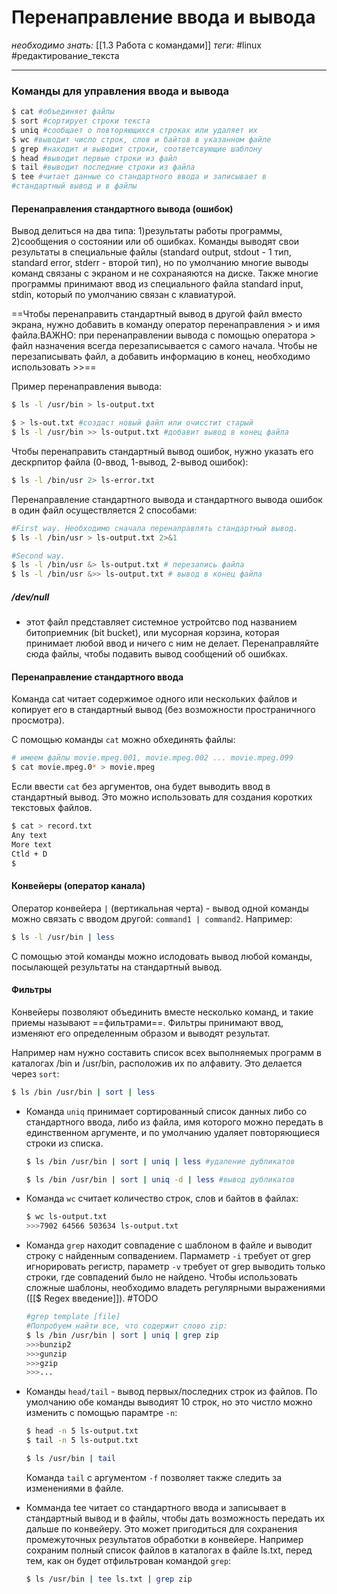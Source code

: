 # Перенаправление ввода и вывода
*необходимо знать:* [[1.3 Работа с командами]]
*теги:* #linux #редактирование_текста 

---
### Команды для управления ввода и вывода
```bash
$ cat #объединяет файлы
$ sort #сортирует строки текста
$ uniq #сообщает о повторяющихся строках или удаляет их
$ wc #выводит число строк, слов и байтов в указанном файле
$ grep #находит и выводит строки, соответсвующие шаблону
$ head #выводит первые строки из файл
$ tail #выводит последние строки из файла
$ tee #читает данные со стандартного ввода и записывает в 
#стандартный вывод и в файлы
```

#### Перенаправления стандартного вывода (ошибок)
Вывод делиться на два типа: 1)результаты работы программы, 2)сообщения о состоянии или об ошибках. Команды выводят свои результаты в специальные файлы (standard output, stdout - 1 тип, standard error, stderr - второй тип), но по умолчанию многие выводы команд связаны с экраном и не сохранаяются на диске. Также многие программы принимают ввод из специального файла standard input, stdin, который по умолчанию связан с клавиатурой.

==Чтобы перенаправить стандартный вывод в другой файл вместо экрана, нужно добавить в команду оператор перенаправления > и имя файла.ВАЖНО: при перенаправлении вывода с помощью оператора > файл назначения всегда перезаписывается с самого начала. Чтобы не перезаписывать файл, а добавить информацию в конец, необходимо использовать >>==

Пример перенаправления вывода:
```bash
$ ls -l /usr/bin > ls-output.txt

$ > ls-out.txt #создаст новый файл или очисстит старый
$ ls -l /usr/bin >> ls-output.txt #добавит вывод в конец файла

```

Чтобы перенаправить стандартный вывод ошибок, нужно указать его дескрпитор файла (0-ввод, 1-вывод, 2-вывод ошибок):
```bash
$ ls -l /bin/usr 2> ls-error.txt
```

Перенаправление стандартного вывода и стандартного
вывода ошибок в один файл осуществляется 2 способами:
```bash
#First way. Необходимо сначала перенаправлять стандартный вывод.
$ ls -l /bin/usr > ls-output.txt 2>&1

#Second way. 
$ ls -l /bin/usr &> ls-output.txt # перезапись файла
$ ls -l /bin/usr &>> ls-output.txt # вывод в конец файла
```

##### /dev/null
- этот файл представляет системное устройтсво под названием битоприемник (bit bucket), или мусорная корзина, которая принимает любой ввод и ничего с ним не делает. Перенаправляйте сюда файлы, чтобы подавить вывод сообщений об ошибках.

#### Перенаправление стандартного ввода
Команда cat читает содержимое одного или нескольких файлов и копирует его в стандартный вывод (без возможности пространичного просмотра).

С помощью команды `cat` можно обхединять файлы:
```bash
# имеем файлы movie.mpeg.001, movie.mpeg.002 ... movie.mpeg.099
$ cat movie.mpeg.0* > movie.mpeg
```

Если ввести `cat` без аргументов, она будет выводить ввод в стандартный вывод. Это можно использовать для создания коротких текстовых файлов.
```bash
$ cat > record.txt
Any text
More text
Ctld + D
$ 
```
#### Конвейеры (оператор канала)
Оператор конвейера `|` (вертикальная черта) - вывод одной команды можно связать с вводом другой: `command1 | command2`.
Например:
```bash
$ ls -l /usr/bin | less
```
С помощью этой команды можно ислодовать вывод любой команды, посылающей результаты на стандартный вывод.

#### Фильтры
Конвейеры позволяют объединить вместе несколько команд, и такие приемы называют ==фильтрами==. Фильтры принимают ввод, изменяют его определенным образом и выводят результат.

Например нам нужно составить список всех выполняемых программ в каталогах /bin и /usr/bin, расположив их по алфавиту. Это делается через `sort`:
```bash
$ ls /bin /usr/bin | sort | less
```

- Команда `uniq` принимает сортированный список данных либо со стандартного ввода, либо из файла, имя которого можно передать в единственном аргументе, и по умолчанию удаляет повторяющиеся строки из списка.
	```bash
	$ ls /bin /usr/bin | sort | uniq | less #удаление дубликатов

	$ ls /bin /usr/bin | sort | uniq -d | less #вывод дубликатов
	```

- Команда `wc` считает количество строк, слов и байтов в файлах:
	```bash
	$ wc ls-output.txt
	>>>7902 64566 503634 ls-output.txt
	```


- Команда `grep` находит совпадение с шаблоном в файле и выводит строку с найденным сопвадением. Пармаметр `-i` требует от grep игнорировать регистр, параметр `-v` требует от grep выводить только строки, где совпадений было не найдено. Чтобы использовать сложные шаблоны, необходимо владеть регулярными выражениями ([[$ Regex введение]]).
	#TODO <?Добавить ссылку на стартью про регулярные выржанеия?>
	```bash
	#grep template [file]
	#Попробуем найти все, что содержит слово zip:
	$ ls /bin /usr/bin | sort | uniq | grep zip
	>>>bunzip2
	>>>gunzip
	>>>gzip
	>>>...
	```

- Команды `head/tail` - вывод первых/последних строк из файлов. По умолчанию обе команды выводият 10 строк, но это чистло можно изменить с помощью парамтре `-n`:
	```bash
	$ head -n 5 ls-output.txt
	$ tail -n 5 ls-output.txt

	$ ls /usr/bin | tail
	```

	Команда `tail` с аргументом `-f` позволяет также следить за изменениями в файле.

- Комманда tee читает со стандартного ввода и записывает в стандартный вывод и в файлы, чтобы дать возможность передать их дальше по конвейеру. Это может пригодиться для сохранения промежуточных результатов обработки в конвейере. Например сохраним полный список файлов в каталогах в файле ls.txt, перед тем, как он будет отфильтрован командой `grep`:
	```bash
	$ ls /usr/bin | tee ls.txt | grep zip
	```
